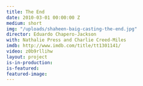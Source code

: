 ```yaml
---
title: The End
date: 2010-03-01 00:00:00 Z
medium: short
img: "/uploads/shaheen-baig-casting-the-end.jpg"
director: Eduardo Chapero-Jackson
with: Nathalie Press and Charlie Creed-Miles
imdb: http://www.imdb.com/title/tt1301141/
video: z0b9rllihw
layout: project
is-in-production:
is-featured:
featured-image: 
---
```


